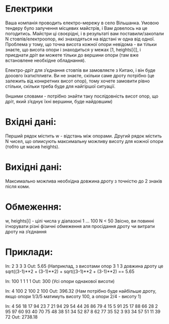 # Електрики
Ваша компанія проводить електро-мережу в село Вільшанка.  Умовою тендеру було залучення місцевих майстрів, і Вам довелось на це погодитись.  Майстри ці своєрідні, і в результаті вам поставили/закопали N стовпів/електроопор, які знаходяться на відстані w одна від одної.  Проблема у тому, що точна висота кожної опори невідома - ви тільки знаєте, що висота опори i знаходиться у межах [1, heights[i]], і приєднати дріт ви можете тільки до вершини опори (там вже встановлене необхідне обладнання).

Електро-дріт для з’єднання стовпів ви замовляєте з Китаю, і він буде дооовго їхати/пливти.	  Ви не знаєте, скільки саме дроту потрібно (це залежить від конкретних висот опор), тому хочете замовити рівно стільки, скільки треба буде для найгіршої ситуації.

(Іншими словами - потрібно знайти таку послідовність висот опор, що дріт, який з’єднує їхні вершини, буде найдовшим)

# Вхідні дані:
Перший рядок містить w - відстань між опорами. Другий рядок містить N чисел, що опиисують максимальну можливу висоту для кожної опори (тобто це масив heights).

# Вихідні дані:
Максимально можлива необхідна довжина дроту з точністю до 2 знаків після коми.

# Обмеження:
w, heights[i] - цілі числа у діапазоні 1 … 100
          N < 50
Звісно, ви повинні ігнорувати різні фізичні обмеження аля просідання дроту чи витрати дроту на з’єднання
# Приклади:
In:
2
3 3 3
Out:
	5.65
	(Наприклад, з висотами опор 3 1 3 довжина дроту це sqrt((3-1)**2 + (3-1)**2) + sqrt((3-1)**2 + (3-1)**2) == 5.65

In:
100
1 1 1 1
Out:
	300
	(Усі опори однакової висоти)

In:
4
100 2 100 2 100
Out:
	396.32
	(Нам потрібно буде найбільше дроту, якщо опори 1/3/5 матимуть висоту 100, а опори 2/4 - висоту 1)

In:
4
56 18 17 94 23 7 21 94 29 54 44 26 86 79 4 15 5 91 25 17 88 66 28 2 95 97 60 93 40 70 75 48 38 51 34 52 87 8 62 77 35 52 3 93 34 57 51 11 39 72
Out:
	2738.18


